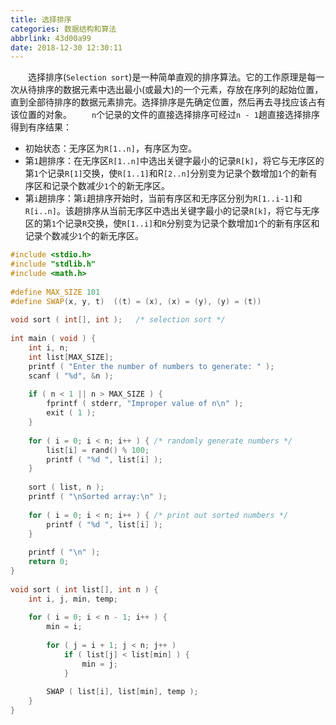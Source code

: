 ```yaml
---
title: 选择排序
categories: 数据结构和算法
abbrlink: 43d00a99
date: 2018-12-30 12:30:11
---
```

&emsp;&emsp;选择排序(`Selection sort`)是一种简单直观的排序算法。它的工作原理是每一次从待排序的数据元素中选出最小(或最大)的一个元素，存放在序列的起始位置，直到全部待排序的数据元素排完。选择排序是先确定位置，然后再去寻找应该占有该位置的对象。<!--more-->
&emsp;&emsp;`n`个记录的文件的直接选择排序可经过`n - 1`趟直接选择排序得到有序结果：

- 初始状态：无序区为`R[1..n]`，有序区为空。
- 第`1`趟排序：在无序区`R[1..n]`中选出关键字最小的记录`R[k]`，将它与无序区的第`1`个记录`R[1]`交换，使`R[1..1]`和R`[2..n]`分别变为记录个数增加`1`个的新有序区和记录个数减少`1`个的新无序区。
- 第`i`趟排序：第`i`趟排序开始时，当前有序区和无序区分别为`R[1..i-1]`和`R[i..n]`。该趟排序从当前无序区中选出关键字最小的记录`R[k]`，将它与无序区的第`1`个记录`R`交换，使`R[1..i]`和`R`分别变为记录个数增加`1`个的新有序区和记录个数减少`1`个的新无序区。

``` cpp
#include <stdio.h>
#include "stdlib.h"
#include <math.h>
​
#define MAX_SIZE 101
#define SWAP(x, y, t)  ((t) = (x), (x) = (y), (y) = (t))
​
void sort ( int[], int );   /* selection sort */
​
int main ( void ) {
    int i, n;
    int list[MAX_SIZE];
    printf ( "Enter the number of numbers to generate: " );
    scanf ( "%d", &n );
​
    if ( n < 1 || n > MAX_SIZE ) {
        fprintf ( stderr, "Improper value of n\n" );
        exit ( 1 );
    }
​
    for ( i = 0; i < n; i++ ) { /* randomly generate numbers */
        list[i] = rand() % 100;
        printf ( "%d ", list[i] );
    }
​
    sort ( list, n );
    printf ( "\nSorted array:\n" );
​
    for ( i = 0; i < n; i++ ) { /* print out sorted numbers */
        printf ( "%d ", list[i] );
    }
​
    printf ( "\n" );
    return 0;
}
​
void sort ( int list[], int n ) {
    int i, j, min, temp;
​
    for ( i = 0; i < n - 1; i++ ) {
        min = i;
​
        for ( j = i + 1; j < n; j++ )
            if ( list[j] < list[min] ) {
                min = j;
            }
​
        SWAP ( list[i], list[min], temp );
    }
}
```